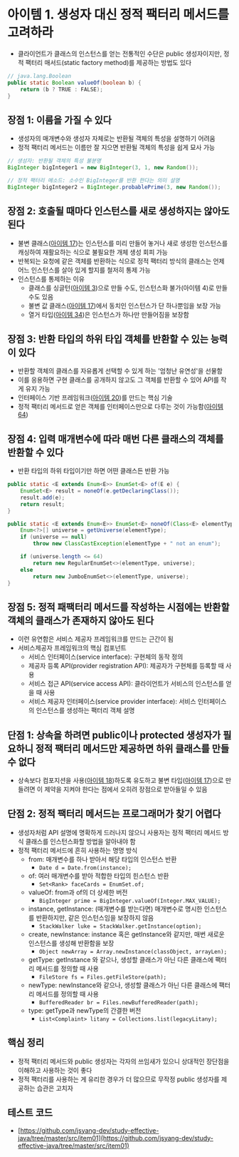 # 아이템 1. 생성자 대신 정적 팩터리 메서드를 고려하라

- 클라이언트가 클래스의 인스턴스를 얻는 전통적인 수단은 public 생성자이지만, 정적 팩터리 매서드(static factory method)를 제공하는 방법도 있다

```java
// java.lang.Boolean
public static Boolean valueOf(boolean b) {
    return (b ? TRUE : FALSE);
}
```

## 장점 1: 이름을 가질 수 있다

- 생성자의 매개변수와 생성자 자체로는 반환될 객체의 특성을 설명하기 어려움
- 정적 팩터리 메서드는 이름만 잘 지으면 반환될 객체의 특성을 쉽게 묘사 가능

```java
// 생성자: 반환될 객체의 특성 불분명
BigInteger bigInteger1 = new BigInteger(3, 1, new Random());

// 정적 팩터리 메소드: 소수인 BigInteger를 반환 한다는 의미 설명
BigInteger bigInteger2 = BigInteger.probablePrime(3, new Random());
```

## 장점 2: 호출될 때마다 인스턴스를 새로 생성하지는 않아도 된다

- 불변 클래스([아이템 17](item_17.md))는 인스턴스를 미리 만들어 놓거나 새로 생성한 인스턴스를 캐싱하여 재활요하는 식으로 불필요한 개체 생성 회피 가능
- 반복되는 요청에 같은 객체를 반환하는 식으로 정적 팩터리 방식의 클래스는 언제 어느 인스턴스를 살아 있게 할지를 철저히 통제 가능
- 인스턴스를 통제하는 이유
  - 클래스를 싱글턴([아이템 3](item_03.md))으로 만들 수도, 인스턴스화 불가(아이템 4)로 만들 수도 있음
  - 불변 값 클래스([아이템 17](item_17.md))에서 동치인 인스턴스가 단 하나뿐임을 보장 가능
  - 열거 타입([아이템 34](item_34.md))은 인스턴스가 하나만 만들어짐을 보장함

## 장점 3: 반환 타입의 하위 타입 객체를 반환할 수 있는 능력이 있다

- 반환할 객체의 클래스를 자유롭게 선택할 수 있게 하는 '엄청난 유연성'을 선물함
- 이를 응용하면 구현 클래스를 공개하지 않고도 그 객체를 반환할 수 있어 API를 작게 유지 가능
- 인터페이스 기반 프레임워크([아이템 20](item_20.md))를 만드는 핵심 기술
- 정적 팩터리 메서드로 얻은 객체를 인터페이스만으로 다루는 것이 가능함([아이템 64](item_64.md))

## 장점 4: 입력 매개변수에 따라 매번 다른 클래스의 객체를 반환할 수 있다

- 반환 타입의 하위 타입이기만 하면 어떤 클래스든 반환 가능

```java
public static <E extends Enum<E>> EnumSet<E> of(E e) {
    EnumSet<E> result = noneOf(e.getDeclaringClass());
    result.add(e);
    return result;
}

public static <E extends Enum<E>> EnumSet<E> noneOf(Class<E> elementType) {
    Enum<?>[] universe = getUniverse(elementType);
    if (universe == null)
        throw new ClassCastException(elementType + " not an enum");

    if (universe.length <= 64)
        return new RegularEnumSet<>(elementType, universe);
    else
        return new JumboEnumSet<>(elementType, universe);
}
```

## 장점 5: 정적 패팩터리 메서드를 작성하는 시점에는 반환할 객체의 클래스가 존재하지 않아도 된다

- 이런 유연함은 서비스 제공자 프레임워크를 만드는 근간이 됨
- 서비스제공자 프레임워크의 핵심 컴포넌트
  - 서비스 인터페이스(service interface): 구현체의 동작 정의
  - 제공자 등록 API(provider registration API): 제공자가 구현체를 등록할 때 사용
  - 서비스 접근 API(service access API): 클라이언트가 서비스의 인스턴스를 얻을 때 사용
  - 서비스 제공자 인터페이스(service provider interface): 서비스 인터페이스의 인스턴스를 생성하는 팩터리 객체 설명

## 단점 1: 상속을 하려면 public이나 protected 생성자가 필요하니 정적 팩터리 메서드만 제공하면 하위 클래스를 만들 수 없다

- 상속보다 컴포지션을 사용([아이템 18](item_18.md))하도록 유도하고 불변 타입([아이템 17](item_17.md))으로 만들려면 이 제약을 지켜야 한다는 점에서 오히려 장점으로 받아들일 수 있음

## 단점 2: 정적 팩터리 메서드는 프로그래머가 찾기 어렵다

- 생성자처럼 API 설명에 명확하게 드러나지 않으니 사용자는 정적 팩터리 메서드 방식 클래스를 인스턴스화할 방법을 알아내야 함
- 정적 팩터리 메서드에 흔히 사용하는 명명 방식
  - from: 매개변수를 하나 받아서 해당 타입의 인스턴스 반환
    - `Date d = Date.from(instance);`
  - of: 여러 매개변수를 받아 적합한 타입의 힌스턴스 반환
    - `Set<Rank> faceCards = EnumSet.of;`
  - valueOf: from과 of의 더 상세한 버전
    - `BigInteger prime = BigInteger.valueOf(Integer.MAX_VALUE);`
  - instance, getInstance: (매개변수를 받는다면) 매개변수로 명시한 인스턴스를 반환하지만, 같은 인스턴스임을 보장하지 않음
    - `StackWalker luke = StackWalker.getInstance(option);`
  - create, newInstance: instance 혹은 getInstance와 같지만, 매번 새로운 인스턴스를 생성해 반환함을 보장
    - `Object newArray = Array.newInstance(classObject, arrayLen);`
  - getType: getInstance 와 같으나, 생성할 클래스가 아닌 다른 클래스에 팩터리 메서드를 정의할 때 사용
    - `FileStore fs = Files.getFileStore(path);`
  - newType: newInstance와 같으나, 생성할 클래스가 아닌 다른 클래스에 팩터리 메서드를 정의할 때 사용
    - `BufferedReader br = Files.newBufferedReader(path);`
  - type: getType과 newType의 간결한 버전
    - `List<Complaint> litany = Collections.list(legacyLitany);`

## 핵심 정리

- 정적 팩터리 메서드와 public 생성자는 각자의 쓰임새가 있으니 상대적인 장단점을 이해하고 사용하는 것이 좋다
- 정적 팩터리를 사용하는 게 유리한 경우가 더 많으므로 무작정 public 생성자를 제공하는 습관은 고치자

## 테스트 코드

- [https://github.com/jsyang-dev/study-effective-java/tree/master/src/item01](https://github.com/jsyang-dev/study-effective-java/tree/master/src/item01)
